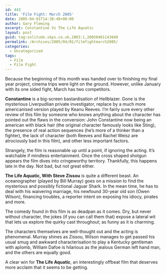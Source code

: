 ```yaml
---
id: 443
title: 'Film Fight: March 2005'
date: 2005-04-01T14:38:40+00:00
author: Gary Fleming
excerpt: Constantine Vs The Life Aquatic
layout: post
guid: tag:solitude.vkps.co.uk,2003:1,20050401143840
permalink: /Archives/2005/04/01/filmfightmarch2005/
categories:
  - Uncategorized
tags:
  - Film
  - Film Fight
---
```

Because the beginning of this month was handed over to finishing my final year project, cinema trips were light on the ground. However, unlike January with its one sided fight, March has two competitors.

**Constantine** is a big-screen bastardisation of Hellblazer. Gone is the mysterious Liverpudlian private investigator, replace by a much more americanised version played by Keanu Reeves. I&#8217;m fairly sure every other review of this film by someone who knows anything about the character has pointed out the flaws in the conversion: John Constantine now being an american with black hair (the original character famously looks like Sting), the presence of real action sequences (he&#8217;s more of a thinker than a fighter), the lack of character (both Reeves and Rachel Weisz are atrociously bad in this film), and other less important factors.

Strangely, the film is reasonable up until a point, if ignoring the acting. It&#8217;s watchable if mindless entertainment. Once the cross shaped shotgun appears the film dives into cringeworthy territory. Thankfully, this happens late in the day. Not bad, but not great either.

**The Life Aquatic, With Steve Zissou** is quite a different beast. An oceanographer (played by Bill Murray) goes on a mission to find the mysterious and possibly fictional Jaguar Shark. In the mean time, he has to deal with his waivering marriage, his newfound 30-year old son (Owen Wilson), financing troubles, a reporter intent on exposing his idiocy, pirates and more.

The comedy found in this film is as deadpan as it comes. Dry, but never without character, the jokes (if you can call them that) expose a lateral wit that lets us explore the quirky cast throughout; as funny as it is charming.

The characters themselves are well-thought out and the acting is phenomenal. Murray shines as Zissou, Wilson manages to get passed his usual smug and awkward characterisation to play a Kentucky gentleman with aplomb, William Dafoe is hilarious as the jealous German left hand man, and the others are equally good.

A clear win for **The Life Aquatic**, an interestingly offbeat film that deserves more acclaim that it seems to be getting.